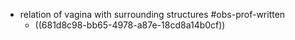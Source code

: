 - relation of vagina with surrounding structures #obs-prof-written
	- ((681d8c98-bb65-4978-a87e-18cd8a14b0cf))